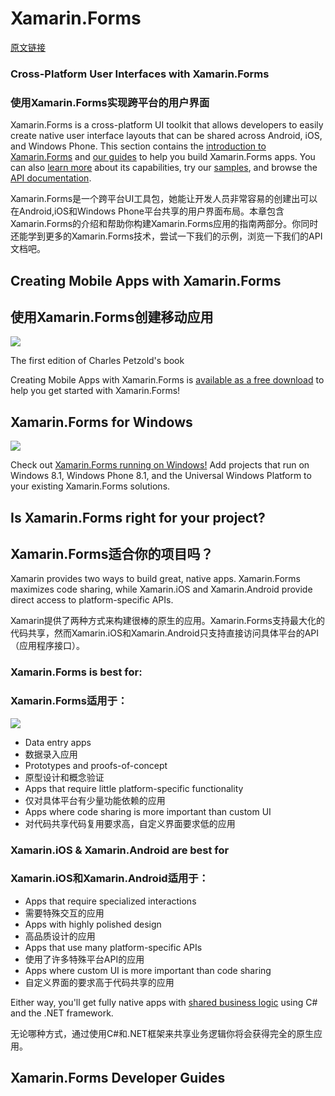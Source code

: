 # Xamarin.Forms #
[原文链接](https://developer.xamarin.com/guides/xamarin-forms/)
### Cross-Platform User Interfaces with Xamarin.Forms ###
### 使用Xamarin.Forms实现跨平台的用户界面 ###
Xamarin.Forms is a cross-platform UI toolkit that allows developers to easily create native user interface layouts that can be shared across Android, iOS, and Windows Phone. This section contains the [introduction to Xamarin.Forms](https://developer.xamarin.com/guides/xamarin-forms/getting-started/introduction-to-xamarin-forms/) and [our guides](https://developer.xamarin.com/guides/xamarin-forms/#guides) to help you build Xamarin.Forms apps. You can also [learn more](http://xamarin.com/forms) about its capabilities, try our [samples](https://developer.xamarin.com/samples/xamarin-forms/all/), and browse the [API documentation](https://developer.xamarin.com/api/namespace/Xamarin.Forms/).

Xamarin.Forms是一个跨平台UI工具包，她能让开发人员非常容易的创建出可以在Android,iOS和Windows Phone平台共享的用户界面布局。本章包含Xamarin.Forms的介绍和帮助你构建Xamarin.Forms应用的指南两部分。你同时还能学到更多的Xamarin.Forms技术，尝试一下我们的示例，浏览一下我们的API文档吧。

## Creating Mobile Apps with Xamarin.Forms ##
## 使用Xamarin.Forms创建移动应用 ##
![](https://developer.xamarin.com/guides/xamarin-forms/Images/Cover-Preview-thumb.png)

The first edition of Charles Petzold's book

Creating Mobile Apps with Xamarin.Forms is [available as a free download](https://developer.xamarin.com/guides/xamarin-forms/creating-mobile-apps-xamarin-forms/) to help you get started with Xamarin.Forms!

## Xamarin.Forms for Windows ##
![](https://developer.xamarin.com/guides/xamarin-forms/Images/allhanselman-sml.png)

Check out [Xamarin.Forms running on Windows!](https://developer.xamarin.com/guides/xamarin-forms/platform-features/windows/) Add projects that run on Windows 8.1, Windows Phone 8.1, and the Universal Windows Platform to your existing Xamarin.Forms solutions.

## Is Xamarin.Forms right for your project? ##
## Xamarin.Forms适合你的项目吗？ ##
Xamarin provides two ways to build great, native apps. Xamarin.Forms maximizes code sharing, while Xamarin.iOS and Xamarin.Android provide direct access to platform-specific APIs.

Xamarin提供了两种方式来构建很棒的原生的应用。Xamarin.Forms支持最大化的代码共享，然而Xamarin.iOS和Xamarin.Android只支持直接访问具体平台的API（应用程序接口）。

### Xamarin.Forms is best for: ###
### Xamarin.Forms适用于： ###
![](https://developer.xamarin.com/guides/xamarin-forms/Images/approach-xamarin-forms.svg)

* Data entry apps
* 数据录入应用
* Prototypes and proofs-of-concept
* 原型设计和概念验证
* Apps that require little platform-specific functionality
* 仅对具体平台有少量功能依赖的应用
* Apps where code sharing is more important than custom UI
* 对代码共享代码复用要求高，自定义界面要求低的应用

### Xamarin.iOS & Xamarin.Android are best for ###
### Xamarin.iOS和Xamarin.Android适用于： ###
* Apps that require specialized interactions
* 需要特殊交互的应用
* Apps with highly polished design
* 高品质设计的应用
* Apps that use many platform-specific APIs
* 使用了许多特殊平台API的应用
* Apps where custom UI is more important than code sharing
* 自定义界面的要求高于代码共享的应用

Either way, you'll get fully native apps with [shared business logic](https://developer.xamarin.com/guides/cross-platform/application_fundamentals/building_cross_platform_applications/) using C# and the .NET framework.

无论哪种方式，通过使用C#和.NET框架来共享业务逻辑你将会获得完全的原生应用。

## Xamarin.Forms Developer Guides ##




